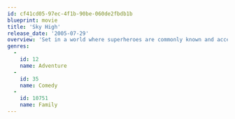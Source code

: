 ```yaml
---
id: cf41cd05-97ec-4f1b-90be-060de2fbdb1b
blueprint: movie
title: 'Sky High'
release_date: '2005-07-29'
overview: 'Set in a world where superheroes are commonly known and accepted, young Will Stronghold, the son of the Commander and Jetstream, tries to find a balance between being a normal teenager and an extraordinary being.'
genres:
  -
    id: 12
    name: Adventure
  -
    id: 35
    name: Comedy
  -
    id: 10751
    name: Family
---
```

